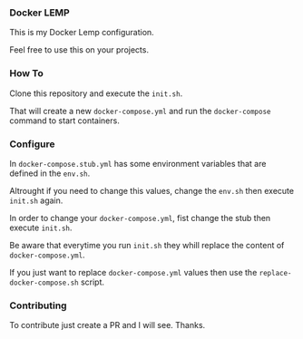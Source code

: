 ### Docker LEMP

This is my Docker Lemp configuration.

Feel free to use this on your projects.

### How To

Clone this repository and execute the `init.sh`.

That will create a new `docker-compose.yml` and run the `docker-compose` command to start containers.

### Configure

In `docker-compose.stub.yml` has some environment variables that are defined in the `env.sh`.

Altrought if you need to change this values, change the `env.sh` then execute `init.sh` again.

In order to change your `docker-compose.yml`, fist change the stub then execute `init.sh`.

Be aware that everytime you run `init.sh` they whill replace the content of `docker-compose.yml`.

If you just want to replace `docker-compose.yml` values then use the `replace-docker-compose.sh` script.

### Contributing

To contribute just create a PR and I will see.
Thanks.